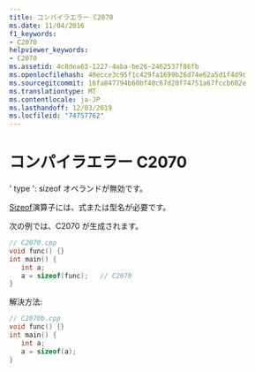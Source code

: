 ```yaml
---
title: コンパイラエラー C2070
ms.date: 11/04/2016
f1_keywords:
- C2070
helpviewer_keywords:
- C2070
ms.assetid: 4c8dea63-1227-4aba-be26-2462537f86fb
ms.openlocfilehash: 40ecce3c95f1c429fa1699b26d74e62a5d1f4d9c
ms.sourcegitcommit: 16fa847794b60bf40c67d20f74751a67fccb602e
ms.translationtype: MT
ms.contentlocale: ja-JP
ms.lasthandoff: 12/03/2019
ms.locfileid: "74757762"
---
```

# <a name="compiler-error-c2070"></a>コンパイラエラー C2070

' type ': sizeof オペランドが無効です。

[Sizeof](../../cpp/sizeof-operator.md)演算子には、式または型名が必要です。

次の例では、C2070 が生成されます。

```cpp
// C2070.cpp
void func() {}
int main() {
   int a;
   a = sizeof(func);   // C2070
}
```

解決方法:

```cpp
// C2070b.cpp
void func() {}
int main() {
   int a;
   a = sizeof(a);
}
```
